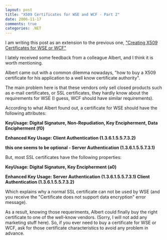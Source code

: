 ```yaml
---
layout: post
title: "X509 Certificates for WSE and WCF - Part 2"
date: 2006-11-17
comments: true
categories: .NET
---
```


I am writing this post as an extension to the previous one, ["Creating
X509 Certificates for WSE or
WCF"](/cibrax/archive/2006/08/08/Creating-X509-Certificates-for-WSE-or-WCF.aspx)

I lately received some feedback from a colleague Albert, and I think
it is worth mentioning.

Albert came out with a common dilemma nowadays, "how to buy a X509
certificate for his application to a well know certificate authority".

The main problem here is that these vendors only sell closed products
such as e-mail certificates, or SSL certificates, they hardly know about
the requirements for WSE (I guess, WCF should have similar
requirements).

According to what Albert found out, a certificate for WSE should have
the following attributes:

**KeyUsage: Digital Signature, Non-Repudiation, Key Encipherment, Data
Encipherment (f0)**

**Enhanced Key Usage: Client Authentication (1.3.6.1.5.5.7.3.2)**

**this one seems to be optional - Server Authentication
(1.3.6.1.5.5.7.3.1)**

But, most SSL certificates have the following properties:

**KeyUsage: Digital Signature, Key Encipherment (a0)**

**Enhanced Key Usage: Server Authentication (1.3.6.1.5.5.7.3.1) Client
Authentication (1.3.6.1.5.5.7.3.2)**

Which explains why a normal SSL certificate can not be used by WSE (and
you receive the "Certificate does not support data encryption" error
message).

As a result, knowing those requeriments, Albert could finally buy the
right certificate to one of the well-know vendors. (Sorry, I will not
add any marketing stuff here). So, if you ever need to buy a certificate
for WSE or WCF, ask for those certificate characteristics to avoid any
problem in advance.

